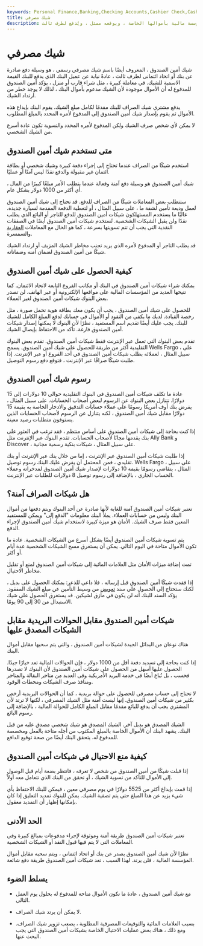 ```yaml
---
keywords: Personal Finance,Banking,Checking Accounts,Cashier Check,Cashiers Check,Debitcard,Hotsheet
title: شيك مصرفي
description: شيك أمين الصندوق هو شيك تحرره مؤسسة مالية بأموالها الخاصة ، ويوقعه ممثل ، ويُدفع لطرف ثالث.
---
```


# شيك مصرفي
شيك أمين الصندوق ، المعروف أيضًا باسم شيك مصرفي رسمي ، هو وسيلة دفع صادرة عن بنك أو اتحاد ائتماني لطرف ثالث ، عادةً نيابة عن عميل البنك الذي يدفع للبنك القيمة الاسمية للشيك. في معاملة كبيرة ، مثل شراء قارب أو منزل ، يؤكد أمين الصندوق للمدفوع له أن الأموال موجودة لأن الشيك مدعوم بأموال البنك ، لذلك لا يوجد خطر من ارتداد الشيك.

يدفع مشتري شيك الصراف للبنك مقدمًا لكامل مبلغ الشيك. يقوم البنك بإيداع هذه الأموال ثم يقوم بإصدار شيك أمين الصندوق إلى المدفوع لأمره المحدد بالمبلغ المطلوب.

لا يمكن لأي شخص صرف الشيك ولكن المدفوع لأمره المحدد والتسوية تكون عادة أسرع من الشيك الشخصي.

## متى تستخدم شيك أمين الصندوق

استخدم شيكًا من الصراف عندما تحتاج إلى إجراء دفعة كبيرة وشيك شخصي أو بطاقة ائتمان غير مقبولة والدفع نقدًا ليس آمنًا أو عمليًا.

شيك أمين الصندوق هو وسيلة دفع آمنة وفعالة عندما يتطلب الأمر مبلغًا كبيرًا من المال ، أي أكثر من 1000 دولار بشكل عام.

ستتطلب بعض المعاملات شيكًا من الصراف للدفع. قد تحتاج إلى شيك أمين الصندوق لعمل وديعة تأمين لشقة ما ، على سبيل المثال ، أو لتغطية الدفعة المقدمة لسيارة جديدة. غالبًا ما يستخدم المستهلكون شيكات أمين الصندوق للدفع للتاجر أو البائع الذي يطلب نقدًا ولن يقبل الشيكات الشخصية. تُستخدم شيكات أمين الصندوق أيضًا في الصفقات النقدية التي يجب أن تتم تسويتها بسرعة ، كما هو الحال مع المعاملات [العقارية](/realestate) والسمسرة.

قد يطلب التاجر أو المدفوع لأمره الذي يريد تجنب مخاطر الشيك المزيف أو ارتداد الشيك شيكًا من أمين الصندوق لضمان أمنه وضماناته.

## كيفية الحصول على شيك أمين الصندوق

يمكنك شراء شيكات أمين الصندوق في البنك أو مكاتب الفروع التابعة لاتحاد الائتمان. كما تتيحها العديد من المؤسسات المالية على مواقعها الإلكترونية أو عبر الهاتف. لن تصدر بعض البنوك شيكات أمين الصندوق لغير العملاء.

للحصول على شيك أمين الصندوق ، يجب أن يكون معك بطاقة هوية تحمل صورة ، مثل رخصة القيادة. لديك ما يكفي من النقود أو الأموال في حسابك لدفع المبلغ الكامل للشيك للبنك. يجب عليك أيضًا تقديم اسم المستفيد ، نظرًا لأن البنوك لا يمكنها إصدار شيكات أمين الصندوق فارغة. تأكد من الاحتفاظ بإيصال الشيك.

تقدم بعض البنوك التي تعمل عبر الإنترنت فقط شيكات أمين الصندوق. تقدم بعض البنوك التقليدية أكثر من طريقة للحصول على شيك أمين الصندوق. يسمح Wells Fargo ، على سبيل المثال ، لعملائه بطلب شيكات أمين الصندوق في أحد الفروع أو عبر الإنترنت. إذا طلبت شيكًا صرافًا عبر الإنترنت ، فتوقع دفع رسوم التوصيل.

## رسوم شيك أمين الصندوق

عادة ما تكلف شيكات أمين الصندوق في البنوك التقليدية حوالي 10 دولارات إلى 15 دولارًا. تتنازل بعض البنوك عن الرسوم لبعض أصحاب الحسابات. على سبيل المثال ، يفرض بنك أوف أمريكا رسومًا على عملاء حسابات التدقيق والادخار الخاصة به بقيمة 15 دولارًا مقابل شيك أمين الصندوق ، لكنه يتنازل عن الرسوم لأصحاب الحسابات الذين يستوفون متطلبات رصيد معينة.

إذا كنت بحاجة إلى شيكات أمين الصندوق على أساس منتظم ، فقد ترغب في العثور على بنك يقدمها مجانًا لأصحاب الحسابات. تقدم البنوك عبر الإنترنت مثل Ally Bank و Discover ، على سبيل المثال ، شيكات بنكية رسمية مجانية.

إذا طلبت شيكات أمين الصندوق عبر الإنترنت ، إما من خلال بنك عبر الإنترنت أو بنك تقليدي ، فمن المحتمل أن يفرض عليك البنك رسوم توصيل. Wells Fargo ، على سبيل المثال ، يتقاضى رسومًا بقيمة 10 دولارات لإصدار شيك أمين الصندوق لمدخراته وعملاء الحساب الجاري ، بالإضافة إلى رسوم توصيل 8 دولارات للطلبات عبر الإنترنت.

## هل شيكات الصراف آمنة؟

تعتبر شيكات أمين الصندوق آمنة للغاية لأنها صادرة عن أحد البنوك ويتم دفعها من أموال البنك وليس من حسابات العملاء. يملأ البنك معلومات "الدفع إلى" ويمكن للمستفيد المعين فقط صرف الشيك. الأمان هو ميزة كبيرة لاستخدام شيك أمين الصندوق لإجراء الدفع.

يتم تسوية شيكات أمين الصندوق أيضًا بشكل أسرع من الشيكات الشخصية. عادة ما تكون الأموال متاحة في اليوم التالي. يمكن أن يستغرق مسح الشيكات الشخصية عدة أيام أو أكثر.

تمت إضافة ميزات الأمان مثل العلامات المائية إلى شيكات أمين الصندوق لمنع أو تقليل مخاطر الاحتيال.

إذا فقدت شيكًا أمين الصندوق قبل إرساله ، فلا داعي للذعر: يمكنك الحصول على بديل ، لكنك ستحتاج إلى الحصول على سند [تعويض](/indemnity) من وسيط التأمين عن مبلغ الشيك المفقود. يؤكد السند للبنك أنه لن يكون في مأزق لشيكين. قد يستغرق الحصول على شيك الاستبدال من 30 إلى 90 يومًا.

## شيكات أمين الصندوق مقابل الحوالات البريدية مقابل الشيكات المصدق عليها

هناك نوعان من البدائل الجيدة لشيكات أمين الصندوق ، والتي يتم سحبها مقابل أموال البنك.

إذا كنت بحاجة إلى تسديد دفعة أقل من 1000 دولار ، فإن الحوالات المالية تعد خيارًا جيدًا. الحصول عليها أسهل من الحصول على شيكات أمين الصندوق لأن البنوك لا تصدرها فحسب ، بل تُباع أيضًا في خدمة البريد الأمريكية وفي العديد من متاجر البقالة والمتاجر ومنافذ صرف الشيكات ومحطات الوقود.

لا تحتاج إلى حساب مصرفي للحصول على حوالة بريدية ، كما أن الحوالات البريدية أرخص بكثير من شيكات أمين الصندوق. إنها ليست آمنة مثل الشيك المصرفي ، لكنها لا ترتد لأن المشتري يجب أن يدفع للبائع مقدمًا مقابل المبلغ الكامل للحوالة المالية ، بالإضافة إلى رسوم البائع.

الشيك المصدق هو بديل آخر. الشيك المصدق هو شيك شخصي مصدق عليه من قبل البنك. يشهد البنك أن الأموال الخاصة بالمبلغ المكتوب من أجله متاحة بالفعل ومخصصة للمدفوع له. يتحقق البنك أيضًا من صحة توقيع الدافع.

## كيفية منع الاحتيال في شيكات أمين الصندوق

إذا قبلت شيكًا من أمين الصندوق من شخص لا تعرفه ، فانتظر بضعة أيام قبل الوصول إلى الأموال للتأكد من تسوية الشيك ، أو تحقق من البنك الذي تتعامل معه أولاً.

إذا قمت بإيداع أكثر من 5525 دولارًا في يوم مصرفي معين ، فيمكن للبنك الاحتفاظ بأي شيء يزيد عن هذا المبلغ حتى يتم تصفية الشيك. يمكن للبنوك تمديد التعليق إذا كان بإمكانها إظهار أن التمديد معقول.

## الحد الأدنى

تعتبر شيكات أمين الصندوق طريقة آمنة وموثوقة لإجراء مدفوعات بمبالغ كبيرة وفي المعاملات التي لا يتم فيها قبول النقد أو الشيكات الشخصية.

نظرًا لأن شيك أمين الصندوق يصدر عن بنك أو اتحاد ائتماني ، ويتم سحبه مقابل أموال المؤسسة المالية ، فلن يرتد. لهذا السبب ، تعد شيكات أمين الصندوق طريقة دفع شائعة.

## يسلط الضوء

- مع شيك أمين الصندوق ، عادة ما تكون الأموال متاحة للمدفوع له بحلول يوم العمل التالي.

- لا يمكن أن يرتد شيك الصراف.

- بسبب العلامات المائية والتوقيعات المصرفية المطلوبة ، يصعب تزوير شيك الصراف. ومع ذلك ، هناك بعض عمليات الاحتيال الخاصة بشيكات أمين الصندوق التي يجب البحث عنها.

